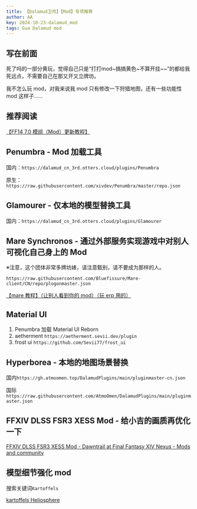 ```yaml
---
title: 【Dalamud卫月】【Mod】专项推荐
author: AA
key: 2024-10-23-dalamud_mod
tags: Gua Dalamud mod
---
```


<!--more-->

## 写在前面

死了吗的一部分黄玩，觉得自己只是“打打mod~搞搞黄色~不算开挂~~”的都给我死远点，不需要自己在那又开又立牌坊。
<!--more-->
我不怎么玩 mod，对我来说我 mod 只有修改一下狩猎地图，还有一些功能性 mod 这样子……


## 推荐阅读

[【FF14 7.0 模组（Mod）更新教程】](https://docs.qq.com/doc/DSmpySUtlclVDa0NL)

## Penumbra - Mod 加载工具

国内：`https://dalamud_cn_3rd.otters.cloud/plugins/Penumbra`

原生：`https://raw.githubusercontent.com/xivdev/Penumbra/master/repo.json`

## Glamourer - 仅本地的模型替换工具

国内：`https://dalamud_cn_3rd.otters.cloud/plugins/Glamourer`

## Mare Synchronos - 通过外部服务实现游戏中对别人可视化自己身上的 Mod

※注意，这个团体非常多牌坊婊，请注意甄别，请不要成为那样的人。

`https://raw.githubusercontent.com/Bluefissure/Mare-client/CN/repo/plogonmaster.json`

[【mare 教程】（让别人看到你的 mod）（玩 erp 用的）](https://www.bilibili.com/read/cv34267163/)

## Material UI

1. Penumbra 加载 Material UI Reborn
2. aetherment
   `https://aetherment.sevii.dev/plugin`
3. frost ui
   `https://github.com/Sevii77/frost_ui`

## Hyperborea - 本地的地图场景替换

国内`https://gh.atmoomen.top/DalamudPlugins/main/pluginmaster-cn.json`

国际`https://raw.githubusercontent.com/AtmoOmen/DalamudPlugins/main/pluginmaster.json`

## FFXIV DLSS FSR3 XESS Mod - 给小吉的画质再优化一下

[FFXIV DLSS FSR3 XESS Mod - Dawntrail at Final Fantasy XIV Nexus - Mods and community](https://www.nexusmods.com/finalfantasy14/mods/2196)

## 模型细节强化 mod

搜索关键词`Kartoffels`

[kartoffels Heliosphere](https://heliosphere.app/user/46fzf43g8s34q1x9z9xd8q7xkr)
